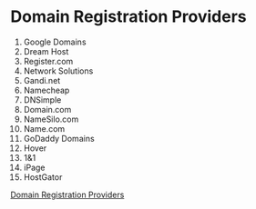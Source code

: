 # Domain Registration Providers

1. Google Domains
1. Dream Host
1. Register.com
1. Network Solutions
1. Gandi.net
1. Namecheap
1. DNSimple
1. Domain.com
1. NameSilo.com
1. Name.com
1. GoDaddy Domains
1. Hover
1. 1&1
1. iPage
1. HostGator

[Domain Registration Providers](https://www.predictiveanalyticstoday.com/domain-registration-providers/)
